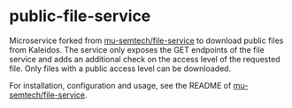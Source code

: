 # public-file-service
Microservice forked from [mu-semtech/file-service](https://github.com/mu-semtech/file-service) to download public files from Kaleidos. The service only exposes the GET endpoints of the file service and adds an additional check on the access level of the requested file. Only files with a public access level can be downloaded.

For installation, configuration and usage, see the README of [mu-semtech/file-service](https://github.com/mu-semtech/file-service).
